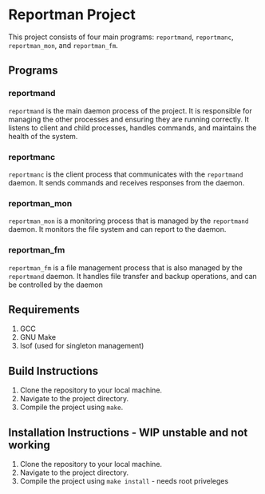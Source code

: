 # Reportman Project

This project consists of four main programs: `reportmand`, `reportmanc`, `reportman_mon`, and `reportman_fm`. 

## Programs

### reportmand

`reportmand` is the main daemon process of the project. It is responsible for managing the other processes and ensuring they are running correctly. It listens to client and child processes, handles commands, and maintains the health of the system.

### reportmanc

`reportmanc` is the client process that communicates with the `reportmand` daemon. It sends commands and receives responses from the daemon.

### reportman_mon

`reportman_mon` is a monitoring process that is managed by the `reportmand` daemon. It monitors the file system and can report to the daemon.

### reportman_fm

`reportman_fm` is a file management process that is also managed by the `reportmand` daemon. It handles file transfer and backup operations, and can be controlled by the daemon

## Requirements

1. GCC
2. GNU Make
3. lsof (used for singleton management)

## Build Instructions

1. Clone the repository to your local machine.
2. Navigate to the project directory.
3. Compile the project using `make`.

## Installation Instructions - WIP unstable and not working

1. Clone the repository to your local machine.
2. Navigate to the project directory.
3. Compile the project using `make install` - needs root priveleges

